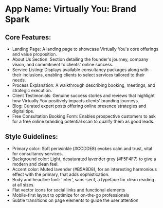 # **App Name**: Virtually You: Brand Spark

## Core Features:

- Landing Page: A landing page to showcase Virtually You's core offerings and value proposition.
- About Us Section: Section detailing the founder's journey, company vision, and commitment to clients' online success.
- Service Listing: Displays available consultancy packages along with their inclusions, enabling clients to select services tailored to their needs.
- Process Explanation: A walkthrough describing booking, meetings, and strategic execution.
- Client Testimonials: Genuine success stories and reviews that highlight how Virtually You positively impacts clients' branding journeys.
- Blog: Curated expert posts offering online presence strategies and digital tips.
- Free Consultation Booking Form: Enables prospective customers to ask for a free online branding potential scan to qualify them as good leads.

## Style Guidelines:

- Primary color: Soft periwinkle (#CCDDE8) evokes calm and trust, vital for consultancy services.
- Background color: Light, desaturated lavender grey (#F5F4F7) to give a modern and clean feel.
- Accent color: Muted lavender (#B5A8D8), for an interesting harmonious effect with the primary, that adds sophistication.
- Body and headline font: 'Inter', sans-serif, a typeface for clean reading at all sizes.
- Flat vector icons for social links and functional elements
- Mobile-first layout to optimize for on-the-go professionals
- Subtle transitions on page elements to guide the user attention